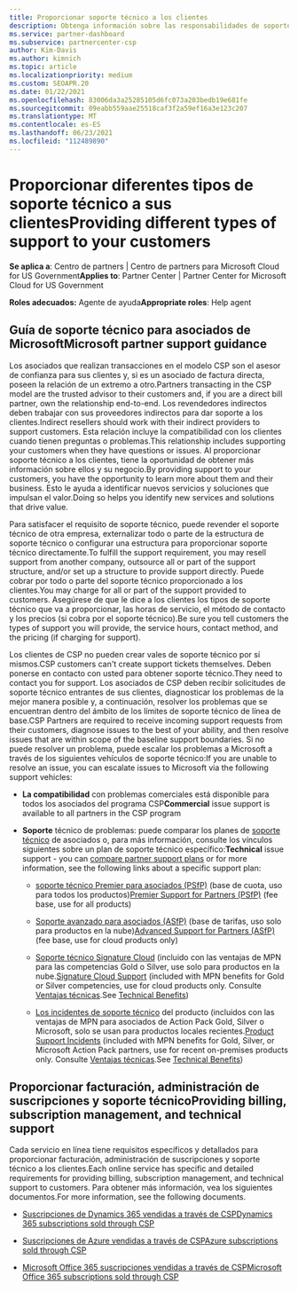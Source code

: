 ```yaml
---
title: Proporcionar soporte técnico a los clientes
description: Obtenga información sobre las responsabilidades de soporte al cliente para los asociados en el programa CSP. Abarca la compatibilidad con la facturación, la administración de suscripciones y los problemas técnicos.
ms.service: partner-dashboard
ms.subservice: partnercenter-csp
author: Kim-Davis
ms.author: kimnich
ms.topic: article
ms.localizationpriority: medium
ms.custom: SEOAPR.20
ms.date: 01/22/2021
ms.openlocfilehash: 83006da3a25285105d6fc073a203bedb19e681fe
ms.sourcegitcommit: 09eabb559aae25518caf3f2a59ef16a3e123c207
ms.translationtype: MT
ms.contentlocale: es-ES
ms.lasthandoff: 06/23/2021
ms.locfileid: "112489890"
---
```

# <a name="providing-different-types-of-support-to-your-customers"></a><span data-ttu-id="d835a-104">Proporcionar diferentes tipos de soporte técnico a sus clientes</span><span class="sxs-lookup"><span data-stu-id="d835a-104">Providing different types of support to your customers</span></span>

<span data-ttu-id="d835a-105">**Se aplica a**: Centro de partners | Centro de partners para Microsoft Cloud for US Government</span><span class="sxs-lookup"><span data-stu-id="d835a-105">**Applies to**: Partner Center | Partner Center for Microsoft Cloud for US Government</span></span>

<span data-ttu-id="d835a-106">**Roles adecuados:** Agente de ayuda</span><span class="sxs-lookup"><span data-stu-id="d835a-106">**Appropriate roles**: Help agent</span></span>

## <a name="microsoft-partner-support-guidance"></a><span data-ttu-id="d835a-107">Guía de soporte técnico para asociados de Microsoft</span><span class="sxs-lookup"><span data-stu-id="d835a-107">Microsoft partner support guidance</span></span>

<span data-ttu-id="d835a-108">Los asociados que realizan transacciones en el modelo CSP son el asesor de confianza para sus clientes y, si es un asociado de factura directa, poseen la relación de un extremo a otro.</span><span class="sxs-lookup"><span data-stu-id="d835a-108">Partners transacting in the CSP model are the trusted advisor to their customers and, if you are a direct bill partner, own the relationship end-to-end.</span></span> <span data-ttu-id="d835a-109">Los revendedores indirectos deben trabajar con sus proveedores indirectos para dar soporte a los clientes.</span><span class="sxs-lookup"><span data-stu-id="d835a-109">Indirect resellers should work with their indirect providers to support customers.</span></span> <span data-ttu-id="d835a-110">Esta relación incluye la compatibilidad con los clientes cuando tienen preguntas o problemas.</span><span class="sxs-lookup"><span data-stu-id="d835a-110">This relationship includes supporting your customers when they have questions or issues.</span></span> <span data-ttu-id="d835a-111">Al proporcionar soporte técnico a los clientes, tiene la oportunidad de obtener más información sobre ellos y su negocio.</span><span class="sxs-lookup"><span data-stu-id="d835a-111">By providing support to your customers, you have the opportunity to learn more about them and their business.</span></span> <span data-ttu-id="d835a-112">Esto le ayuda a identificar nuevos servicios y soluciones que impulsan el valor.</span><span class="sxs-lookup"><span data-stu-id="d835a-112">Doing so helps you identify new services and solutions that drive value.</span></span>

<span data-ttu-id="d835a-113">Para satisfacer el requisito de soporte técnico, puede revender el soporte técnico de otra empresa, externalizar todo o parte de la estructura de soporte técnico o configurar una estructura para proporcionar soporte técnico directamente.</span><span class="sxs-lookup"><span data-stu-id="d835a-113">To fulfill the support requirement, you may resell support from another company, outsource all or part of the support structure, and/or set up a structure to provide support directly.</span></span> <span data-ttu-id="d835a-114">Puede cobrar por todo o parte del soporte técnico proporcionado a los clientes.</span><span class="sxs-lookup"><span data-stu-id="d835a-114">You may charge for all or part of the support provided to customers.</span></span> <span data-ttu-id="d835a-115">Asegúrese de que le dice a los clientes los tipos de soporte técnico que va a proporcionar, las horas de servicio, el método de contacto y los precios (si cobra por el soporte técnico).</span><span class="sxs-lookup"><span data-stu-id="d835a-115">Be sure you tell customers the types of support you will provide, the service hours, contact method, and the pricing (if charging for support).</span></span>

<span data-ttu-id="d835a-116">Los clientes de CSP no pueden crear vales de soporte técnico por sí mismos.</span><span class="sxs-lookup"><span data-stu-id="d835a-116">CSP customers can't create support tickets themselves.</span></span> <span data-ttu-id="d835a-117">Deben ponerse en contacto con usted para obtener soporte técnico.</span><span class="sxs-lookup"><span data-stu-id="d835a-117">They need to contact you for support.</span></span> <span data-ttu-id="d835a-118">Los asociados de CSP deben recibir solicitudes de soporte técnico entrantes de sus clientes, diagnosticar los problemas de la mejor manera posible y, a continuación, resolver los problemas que se encuentran dentro del ámbito de los límites de soporte técnico de línea de base.</span><span class="sxs-lookup"><span data-stu-id="d835a-118">CSP Partners are required to receive incoming support requests from their customers, diagnose issues to the best of your ability, and then resolve issues that are within scope of the baseline support boundaries.</span></span> <span data-ttu-id="d835a-119">Si no puede resolver un problema, puede escalar los problemas a Microsoft a través de los siguientes vehículos de soporte técnico:</span><span class="sxs-lookup"><span data-stu-id="d835a-119">If you are unable to resolve an issue, you can escalate issues to Microsoft via the following support vehicles:</span></span>

- <span data-ttu-id="d835a-120">**La compatibilidad** con problemas comerciales está disponible para todos los asociados del programa CSP</span><span class="sxs-lookup"><span data-stu-id="d835a-120">**Commercial** issue support is available to all partners in the CSP program</span></span>

- <span data-ttu-id="d835a-121">**Soporte** técnico de problemas: puede comparar los planes de [soporte técnico](https://partner.microsoft.com/support/partnersupport) de asociados o, para más información, consulte los vínculos siguientes sobre un plan de soporte técnico específico:</span><span class="sxs-lookup"><span data-stu-id="d835a-121">**Technical** issue support - you can [compare partner support plans](https://partner.microsoft.com/support/partnersupport) or for more information, see the following links  about a specific support plan:</span></span>

  - <span data-ttu-id="d835a-122">[soporte técnico Premier para asociados (PSfP)](https://partner.microsoft.com/support/microsoft-services-premier-support) (base de cuota, uso para todos los productos)</span><span class="sxs-lookup"><span data-stu-id="d835a-122">[Premier Support for Partners (PSfP)](https://partner.microsoft.com/support/microsoft-services-premier-support) (fee base, use for all products)</span></span>

  - <span data-ttu-id="d835a-123">[Soporte avanzado para asociados (ASfP)](https://partner.microsoft.com/support/advanced-cloud-support) (base de tarifas, uso solo para productos en la nube)</span><span class="sxs-lookup"><span data-stu-id="d835a-123">[Advanced Support for Partners (ASfP)](https://partner.microsoft.com/support/advanced-cloud-support) (fee base, use for cloud products only)</span></span>

  - <span data-ttu-id="d835a-124">[Soporte técnico Signature Cloud](manage-your-partner-network-benefits.md) (incluido con las ventajas de MPN para las competencias Gold o Silver, use solo para productos en la nube.</span><span class="sxs-lookup"><span data-stu-id="d835a-124">[Signature Cloud Support](manage-your-partner-network-benefits.md) (included with MPN benefits for Gold or Silver competencies, use for cloud products only.</span></span> <span data-ttu-id="d835a-125">Consulte [Ventajas técnicas](mpn-benefits-technical-support.md).</span><span class="sxs-lookup"><span data-stu-id="d835a-125">See [Technical Benefits](mpn-benefits-technical-support.md))</span></span>

  - <span data-ttu-id="d835a-126">[Los incidentes de soporte técnico](manage-your-partner-network-benefits.md) del producto (incluidos con las ventajas de MPN para asociados de Action Pack Gold, Silver o Microsoft, solo se usan para productos locales recientes.</span><span class="sxs-lookup"><span data-stu-id="d835a-126">[Product Support Incidents](manage-your-partner-network-benefits.md) (included with MPN benefits for Gold, Silver, or Microsoft Action Pack partners, use for recent on-premises products only.</span></span> <span data-ttu-id="d835a-127">Consulte [Ventajas técnicas](mpn-benefits-technical-support.md).</span><span class="sxs-lookup"><span data-stu-id="d835a-127">See [Technical Benefits](mpn-benefits-technical-support.md))</span></span>

## <a name="providing-billing-subscription-management-and-technical-support"></a><span data-ttu-id="d835a-128">Proporcionar facturación, administración de suscripciones y soporte técnico</span><span class="sxs-lookup"><span data-stu-id="d835a-128">Providing billing, subscription management, and technical support</span></span> 

<span data-ttu-id="d835a-129">Cada servicio en línea tiene requisitos específicos y detallados para proporcionar facturación, administración de suscripciones y soporte técnico a los clientes.</span><span class="sxs-lookup"><span data-stu-id="d835a-129">Each online service has specific and detailed requirements for providing billing, subscription management, and technical support to customers.</span></span> <span data-ttu-id="d835a-130">Para obtener más información, vea los siguientes documentos.</span><span class="sxs-lookup"><span data-stu-id="d835a-130">For more information, see the following documents.</span></span>

- [<span data-ttu-id="d835a-131">Suscripciones de Dynamics 365 vendidas a través de CSP</span><span class="sxs-lookup"><span data-stu-id="d835a-131">Dynamics 365 subscriptions sold through CSP</span></span>](https://www.microsoftpartnercommunity.com/t5/CSP/Microsoft-Partner-Support-Guidance/m-p/5262#M30)

- [<span data-ttu-id="d835a-132">Suscripciones de Azure vendidas a través de CSP</span><span class="sxs-lookup"><span data-stu-id="d835a-132">Azure subscriptions sold through CSP</span></span>](https://www.microsoftpartnercommunity.com/t5/CSP/Microsoft-Partner-Support-Guidance/m-p/5263#M31)

- [<span data-ttu-id="d835a-133">Microsoft Office 365 suscripciones vendidas a través de CSP</span><span class="sxs-lookup"><span data-stu-id="d835a-133">Microsoft Office 365 subscriptions sold through CSP</span></span>](https://www.microsoftpartnercommunity.com/t5/CSP/Microsoft-Partner-Support-Guidance/m-p/5264#M32)
